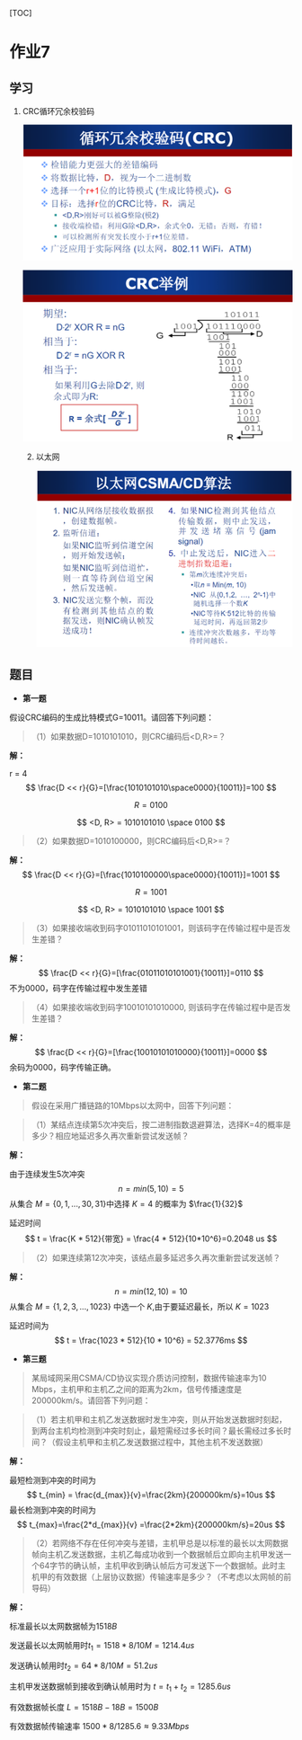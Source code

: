 [TOC]

# 作业7

## 学习

1. CRC循环冗余校验码

   ![image-20221227223248547](homework7/image-20221227223248547.png)

   ![image-20221227223256360](homework7/image-20221227223256360.png)

   2. 以太网
   
       ![image-20221227223300134](homework7/image-20221227223300134.png)
   
   

## 题目

* **第一题**

假设CRC编码的生成比特模式G=10011。请回答下列问题：

> （1）如果数据D=1010101010，则CRC编码后<D,R>=？

**解：** 

r = 4
$$
\frac{D << r}{G}=[\frac{1010101010\space0000}{10011}]=100
$$

$$
R = 0100
$$

$$
<D, R> = 1010101010 \space 0100
$$

> （2）如果数据D=1010100000，则CRC编码后<D,R>=？

**‌解：**
$$
\frac{D << r}{G}=[\frac{1010100000\space0000}{10011}]=1001
$$

$$
R = 1001
$$

$$
<D, R> = 1010101010 \space 1001
$$

> （3）如果接收端收到码字01011010101001，则该码字在传输过程中是否发生差错？ 

**‌解：**
$$
\frac{D << r}{G}=[\frac{01011010101001}{10011}]=0110
$$
不为0000，码字在传输过程中发生差错

> （4）如果接收端收到码字10010101010000, 则该码字在传输过程中是否发生差错？

**‌解：**
$$
\frac{D << r}{G}=[\frac{10010101010000}{10011}]=0000
$$
余码为0000，码字传输正确。





* **第二题**

> 假设在采用广播链路的10Mbps以太网中，回答下列问题：

> （1）某结点连续第5次冲突后，按二进制指数退避算法，选择K=4的概率是多少？相应地延迟多久再次重新尝试发送帧？

**‍解：**

由于连续发生5次冲突
$$
n = min(5, 10)=5
$$
从集合 $M = \{0, 1, ..., 30, 31\}$中选择 $K = 4$ 的概率为 $\frac{1}{32}$

延迟时间
$$
t = \frac{K * 512}{带宽} = \frac{4 * 512}{10*10^6}=0.2048 us
$$

> （2）如果连续第12次冲突，该结点最多延迟多久再次重新尝试发送帧？

**‍解：**
$$
n = min(12, 10) = 10
$$
从集合 $M = \{1, 2, 3, ..., 1023\}$ 中选一个 $K$,由于要延迟最长，所以 $K = 1023$

延迟时间为
$$
t = \frac{1023 * 512}{10 * 10^6} = 52.3776ms
$$


* **第三题**

> 某局域网采用CSMA/CD协议实现介质访问控制，数据传输速率为10 Mbps，主机甲和主机乙之间的距离为2km，信号传播速度是200000km/s。请回答下列问题：

> （1）若主机甲和主机乙发送数据时发生冲突，则从开始发送数据时刻起，到两台主机均检测到冲突时刻止，最短需经过多长时间？最长需经过多长时间？（假设主机甲和主机乙发送数据过程中，其他主机不发送数据）

**‎解：**

最短检测到冲突的时间为
$$
t_{min} = \frac{d_{max}}{v}=\frac{2km}{200000km/s}=10us
$$
最长检测到冲突的时间为
$$
t_{max}=\frac{2*d_{max}}{v} =\frac{2*2km}{200000km/s}=20us
$$

> （2）若网络不存在任何冲突与差错，主机甲总是以标准的最长以太网数据帧向主机乙发送数据，主机乙每成功收到一个数据帧后立即向主机甲发送一个64字节的确认帧，主机甲收到确认帧后方可发送下一个数据帧。此时主机甲的有效数据（上层协议数据）传输速率是多少？（不考虑以太网帧的前导码）

**解：**

标准最长以太网数据帧为$1518B$

发送最长以太网帧用时$t_1 = 1518*8/10M=1214.4us$

发送确认帧用时$t_2 = 64*8/10M=51.2us$

主机甲发送数据帧到接收到确认帧用时为 $t = t_1 + t_2 = 1285.6us$

有效数据帧长度 $L = 1518B - 18B = 1500B$

有效数据帧传输速率 $1500 * 8 / 1285.6  \approx 9.33Mbps$